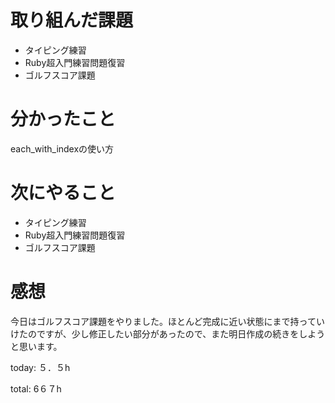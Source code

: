 #  取り組んだ課題
- タイピング練習
- Ruby超入門練習問題復習
- ゴルフスコア課題

  

# 分かったこと
each_with_indexの使い方
  
  

# 次にやること
- タイピング練習
- Ruby超入門練習問題復習
- ゴルフスコア課題


# 感想
今日はゴルフスコア課題をやりました。ほとんど完成に近い状態にまで持っていけたのですが、少し修正したい部分があったので、また明日作成の続きをしようと思います。

today: ５．５h

total: 6６７h
